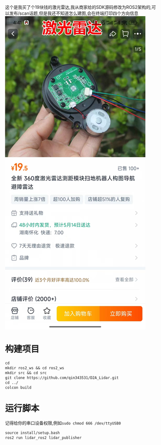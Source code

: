 这个是我买了个19块钱的激光雷达,我从商家给的SDK源码修改为ROS2架构的,可以发布/scan话题,但是我还不知道怎么建图,会在终端打印四个方向信息
![](goods.png)
# 构建项目
```
cd
mkdir ros2_ws && cd ros2_ws
mkdir src && cd src
git clone https://github.com/qin343531/D2A_Lidar.git
cd ../
colcon build
```
# 运行脚本
记得给你的串口设备权限,例如`sudo chmod 666 /dev/ttyUSB0`
```
source install/setup.bash
ros2 run lidar_ros2 lidar_publisher 
```
